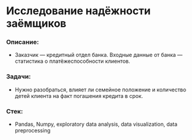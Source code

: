 #  Исследование надёжности заёмщиков 

### Описание:
* Заказчик — кредитный отдел банка. Входные данные от банка — статистика о платёжеспособности клиентов.
### Задачи:
* Нужно разобраться, влияет ли семейное положение и количество детей клиента на факт погашения кредита в срок.
### Стек:
* Pandas, Numpy, exploratory data analysis, data visualization, data preprocessing



